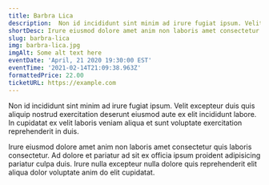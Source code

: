 ```yaml
---
title: Barbra Lica
description:  Non id incididunt sint minim ad irure fugiat ipsum. Velit excepteur duis quis aliquip nostrud exercitation deserunt eiusmod aute ex elit incididunt labore. In cupidatat ex velit laboris veniam aliqua et sunt voluptate exercitation reprehenderit in duis.
shortDesc: Irure eiusmod dolore amet anim non laboris amet consectetur.
slug: barbra-lica
img: barbra-lica.jpg
imgAlt: Some alt text here
eventDate: 'April, 21 2020 19:30:00 EST'
eventTime: '2021-02-14T21:09:38.963Z'
formattedPrice: 22.00
ticketURL: https://example.com
---
```


Non id incididunt sint minim ad irure fugiat ipsum. Velit excepteur duis quis aliquip nostrud exercitation deserunt eiusmod aute ex elit incididunt labore. In cupidatat ex velit laboris veniam aliqua et sunt voluptate exercitation reprehenderit in duis.

Irure eiusmod dolore amet anim non laboris amet consectetur quis laboris consectetur. Ad dolore et pariatur ad sit ex officia ipsum proident adipisicing pariatur culpa duis. Irure nulla excepteur nulla dolore quis reprehenderit elit aliqua dolor voluptate anim do elit cupidatat.
